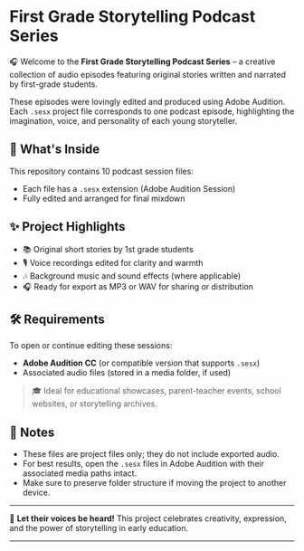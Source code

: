 # First Grade Storytelling Podcast Series

🎧 Welcome to the **First Grade Storytelling Podcast Series** – a creative collection of audio episodes featuring original stories written and narrated by first-grade students.

These episodes were lovingly edited and produced using Adobe Audition. Each `.sesx` project file corresponds to one podcast episode, highlighting the imagination, voice, and personality of each young storyteller.

## 📂 What's Inside

This repository contains 10 podcast session files:

- Each file has a `.sesx` extension (Adobe Audition Session)
- Fully edited and arranged for final mixdown

## ✨ Project Highlights

- 📚 Original short stories by 1st grade students
- 🎙️ Voice recordings edited for clarity and warmth
- 🎶 Background music and sound effects (where applicable)
- 🎧 Ready for export as MP3 or WAV for sharing or distribution

## 🛠️ Requirements

To open or continue editing these sessions:

- **Adobe Audition CC** (or compatible version that supports `.sesx`)
- Associated audio files (stored in a media folder, if used)

> 🎓 Ideal for educational showcases, parent-teacher events, school websites, or storytelling archives.

## 📌 Notes

- These files are project files only; they do not include exported audio.
- For best results, open the `.sesx` files in Adobe Audition with their associated media paths intact.
- Make sure to preserve folder structure if moving the project to another device.

---

📢 **Let their voices be heard!** This project celebrates creativity, expression, and the power of storytelling in early education.

---